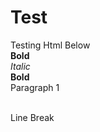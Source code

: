 # Test
Testing Html Below
<br>
<b>Bold </b>
<br>
<i>Italic</i>
<br>
**Bold**
<br>
<p1>Paragraph 1<p1>

<br> Line Break <br>
